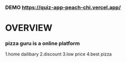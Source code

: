 ### DEMO https://quiz-app-peach-chi.vercel.app/
# OVERVIEW
### pizza guru  is a online platform
 1.home dailibary
 2.discount
 3.low price
 4.best pizza
